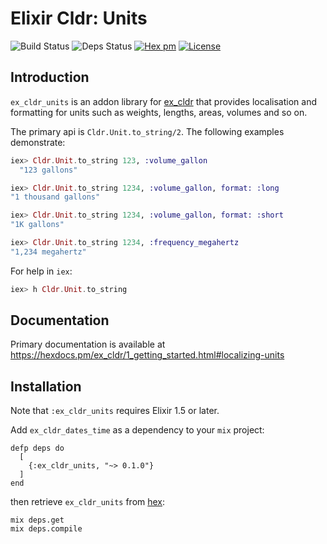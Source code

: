 # Elixir Cldr: Units
![Build Status](http://sweatbox.noexpectations.com.au:8080/buildStatus/icon?job=cldr_units)
![Deps Status](https://beta.hexfaktor.org/badge/all/github/kipcole9/cldr_units.svg)
[![Hex pm](http://img.shields.io/hexpm/v/ex_cldr.svg?style=flat)](https://hex.pm/packages/ex_cldr_units)
[![License](https://img.shields.io/badge/license-Apache%202-blue.svg)](https://github.com/kipcole9/cldr_units/blob/master/LICENSE)

## Introduction

`ex_cldr_units` is an addon library for [ex_cldr](https://hex.pm/packages/ex_cldr) that provides localisation and formatting for units such as weights, lengths, areas, volumes and so on.

The primary api is `Cldr.Unit.to_string/2`.  The following examples demonstrate:

```elixir
iex> Cldr.Unit.to_string 123, :volume_gallon
  "123 gallons"

iex> Cldr.Unit.to_string 1234, :volume_gallon, format: :long
"1 thousand gallons"

iex> Cldr.Unit.to_string 1234, :volume_gallon, format: :short
"1K gallons"

iex> Cldr.Unit.to_string 1234, :frequency_megahertz
"1,234 megahertz"
```

For help in `iex`:

```elixir
iex> h Cldr.Unit.to_string
```

## Documentation

Primary documentation is available at https://hexdocs.pm/ex_cldr/1_getting_started.html#localizing-units

## Installation

Note that `:ex_cldr_units` requires Elixir 1.5 or later.

Add `ex_cldr_dates_time` as a dependency to your `mix` project:

    defp deps do
      [
        {:ex_cldr_units, "~> 0.1.0"}
      ]
    end

then retrieve `ex_cldr_units` from [hex](https://hex.pm/packages/ex_cldr_units):

    mix deps.get
    mix deps.compile

